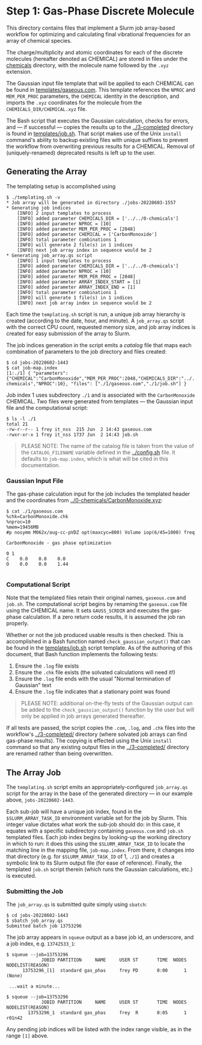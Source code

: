 # Step 1:  Gas-Phase Discrete Molecule

This directory contains files that implement a Slurm job array-based workflow for optimizing and calculating final vibrational frequencies for an array of chemical species.

The charge/multiplicity and atomic coordinates for each of the discrete molecules (hereafter denoted as CHEMICAL) are stored in files under the [chemicals](./chemicals) directory, with the molecule name followed by the `.xyz` extension.

The Gaussian input file template that will be applied to each CHEMICAL can be found in [templates/gaseous.com](./templates/gaseous.com).  This template references the `NPROC` and `MEM_PER_PROC` parameters, the `CHEMICAL` identity in the description, and imports the `.xyz` coordinates for the molecule from the `CHEMICALS_DIR/CHEMICAL.xyz` file.

The Bash script that executes the Gaussian calculation, checks for errors, and — if successful — copies the results up to the [../3-completed](../3-completed) directory is found in [templates/job.sh](./templates/job.sh).  That script makes use of the Unix `install` command's ability to backup existing files with unique suffixes to prevent the workflow from overwriting previous results for a CHEMICAL.  Removal of (uniquely-renamed) deprecated results is left up to the user.


## Generating the Array

The templating setup is accomplished using

```
$ ./templating.sh -v
* Job array will be generated in directory ./jobs-20220603-1557
* Generating job indices
    [INFO] 2 input templates to process
    [INFO] added parameter CHEMICALS_DIR = ['../../0-chemicals']
    [INFO] added parameter NPROC = [10]
    [INFO] added parameter MEM_PER_PROC = [2048]
    [INFO] added parameter CHEMICAL = ['CarbonMonoxide']
    [INFO] total parameter combinations 1
    [INFO] will generate 2 file(s) in 1 indices
    [INFO] next job array index in sequence would be 2
* Generating job_array.qs script
    [INFO] 1 input templates to process
    [INFO] added parameter CHEMICALS_DIR = ['../../0-chemicals']
    [INFO] added parameter NPROC = [10]
    [INFO] added parameter MEM_PER_PROC = [2048]
    [INFO] added parameter ARRAY_INDEX_START = [1]
    [INFO] added parameter ARRAY_INDEX_END = [1]
    [INFO] total parameter combinations 1
    [INFO] will generate 1 file(s) in 1 indices
    [INFO] next job array index in sequence would be 2
```

Each time the `templating.sh` script is run, a unique job array hierarchy is created (according to the date, hour, and minute).  A `job_array.qs` script with the correct CPU count, requested memory size, and job array indices is created for easy submission of the array to Slurm.

The job indices generation in the script emits a *catalog* file that maps each combination of parameters to the job directory and files created:

```
$ cd jobs-20220602-1443
$ cat job-map.index 
[1:./1] { "parameters": {"CHEMICAL":"CarbonMonoxide","MEM_PER_PROC":2048,"CHEMICALS_DIR":"../../0-chemicals","NPROC":10}, "files": ["./1/gaseous.com","./1/job.sh"] }
```

Job index 1 uses subdirectory `./1` and is associated with the `CarbonMonoxide` CHEMICAL.  Two files were generated from templates — the Gaussian input file and the computational script:

```
$ ls -l ./1
total 21
-rw-r--r-- 1 frey it_nss  215 Jun  2 14:43 gaseous.com
-rwxr-xr-x 1 frey it_nss 1737 Jun  2 14:43 job.sh
```

> PLEASE NOTE:  The name of the catalog file is taken from the value of the `CATALOG_FILENAME` variable defined in the [../config.sh](../config.sh) file.  It defaults to `job-map.index`, which is what will be cited in this documentation.


### Gaussian Input File

The gas-phase calculation input for the job includes the templated header and the coordinates from [../0-chemicals/CarbonMonoxide.xyz](../0-chemicals/CarbonMonoxide.xyz):

```
$ cat ./1/gaseous.com 
%chk=CarbonMonoxide.chk
%nproc=10
%mem=19456MB
#p nosymm M062x/aug-cc-pVDZ opt(maxcyc=800) Volume iop(6/45=1000) freq

CarbonMonoxide - gas phase optimization

0 1
C    0.0    0.0    0.0
O    0.0    0.0    1.44


```


### Computational Script

Note that the templated files retain their original names, `gaseous.com` and `job.sh`.  The computational script begins by renaming the `gaseous.com` file using the CHEMICAL name.  It sets `GAUSS_SCRDIR` and executes the gas-phase calculation.  If a zero return code results, it is assumed the job ran properly.

Whether or not the job produced usable results is then checked.  This is accomplished in a Bash function named `check_gaussian_output()` that can be found in the [templates/job.sh](./templates/job.sh) script template.  As of the authoring of this document, that Bash function implements the following tests:

1. Ensure the `.log` file exists
2. Ensure the `.chk` file exists (the solvated calculations will need it!)
3. Ensure the `.log` file ends with the usual "Normal termination of Gaussian" text
4. Ensure the `.log` file indicates that a stationary point was found

> PLEASE NOTE:  additional on-the-fly tests of the Gaussian output can be added to the `check_gaussian_output()` function by the user but will only be applied in job arrays generated thereafter.

If all tests are passed, the script copies the `.com`, `.log`, and `.chk` files into the workflow's [../3-completed/<CHEMICAL>](../3-completed/<CHEMICAL>) directory (where solvated job arrays can find gas-phase results).  The copying is effected using the Unix `install` command so that any existing output files in the [../3-completed/<CHEMICAL>](../3-completed/<CHEMICAL>) directory are renamed rather than being overwritten.



## The Array Job

The `templating.sh` script emits an appropriately-configured `job_array.qs` script for the array in the base of the generated directory — in our example above, `jobs-20220602-1443`.

Each sub-job will have a unique job index, found in the `$SLURM_ARRAY_TASK_ID` environment variable set for the job by Slurm.  This integer value dictates what work the sub-job should do:  in this case, it equates with a specific subdirectory containing `gaseous.com` and `job.sh` templated files.  Each job index begins by looking-up the working directory in which to run:  it does this using the `$SLURM_ARRAY_TASK_ID` to locate the matching line in the mapping file, `job-map.index`.  From there, it changes into that directory (e.g. for `$SLURM_ARRAY_TASK_ID` of 1, `./1`) and creates a symbolic link to its Slurm output file (for ease of reference).  Finally, the templated `job.sh` script therein (which runs the Gaussian calculations, etc.) is executed.


### Submitting the Job

The `job_array.qs` is submitted quite simply using `sbatch`:

```
$ cd jobs-20220602-1443
$ sbatch job_array.qs
Submitted batch job 13753296
```

The job array appears in `squeue` output as a base job id, an underscore, and a job index, e.g. `13742533_1`:

```
$ squeue --job=13753296
             JOBID PARTITION     NAME     USER ST       TIME  NODES NODELIST(REASON)
      13753296_[1]  standard gas_phas     frey PD       0:00      1 (None)

 ...wait a minute...

$ squeue --job=13753296
             JOBID PARTITION     NAME     USER ST       TIME  NODES NODELIST(REASON)
        13753296_1  standard gas_phas     frey  R       0:05      1 r01n42
```

Any pending job indices will be listed with the index range visible, as in the range `[1]` above.
